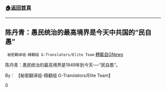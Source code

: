 ###  [:house:返回首頁](https://github.com/ourhimalayas/txt)
---

## 陈丹青：愚民统治的最高境界是今天中共国的“民自愚”
` 秘密翻译组-精翻组 G-Translators/Elite Team` [轉載自GNews](https://gnews.org/zh-hans/1262197/)

陈丹青：愚民统治的最高境界是1949年到今天──“民自愚”。

By： 【秘密翻译组-精翻组 G-Translators/Elite Team】

0
